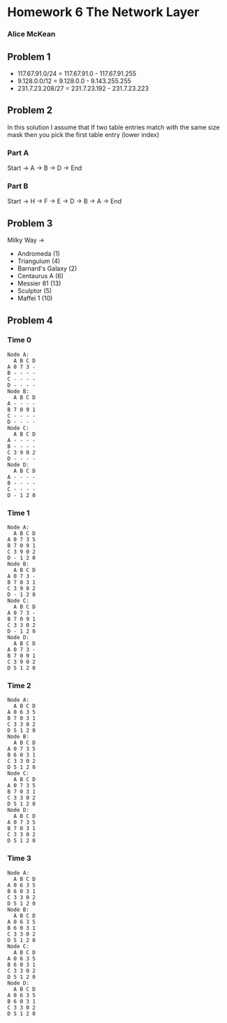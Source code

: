 # Homework 6 The Network Layer
### Alice McKean
## Problem 1
+ 117.67.91.0/24 = 117.67.91.0 - 117.67.91.255
+ 9.128.0.0/12 = 9.128.0.0 - 9.143.255.255
+ 231.7.23.208/27 = 231.7.23.192 - 231.7.23.223
## Problem 2
In this solution I assume that
If two table entries match with the same size mask then you pick the first table entry (lower index)
### Part A
Start -> A -> B -> D -> End
### Part B
Start -> H -> F -> E -> D -> B -> A -> End
## Problem 3
Milky Way ->
+ Andromeda (1)
+ Triangulum (4)
+ Barnard's Galaxy (2)
+ Centaurus A (6)
+ Messier 81 (13)
+ Sculptor (5)
+ Maffei 1 (10)
## Problem 4
### Time 0
```
Node A:
  A B C D
A 0 7 3 -
B - - - -
C - - - -
D - - - -
Node B:
  A B C D
A - - - -
B 7 0 9 1
C - - - -
D - - - -
Node C: 
  A B C D
A - - - -
B - - - -
C 3 9 0 2
D - - - -
Node D: 
  A B C D
A - - - -
B - - - -
C - - - -
D - 1 2 0
```
### Time 1
```
Node A:
  A B C D
A 0 7 3 5
B 7 0 9 1
C 3 9 0 2
D - 1 2 0
Node B:
  A B C D
A 0 7 3 -
B 7 0 3 1
C 3 9 0 2
D - 1 2 0
Node C: 
  A B C D
A 0 7 3 -
B 7 0 9 1
C 3 3 0 2
D - 1 2 0
Node D: 
  A B C D
A 0 7 3 -
B 7 0 9 1
C 3 9 0 2
D 5 1 2 0
```
### Time 2
```
Node A:
  A B C D
A 0 6 3 5
B 7 0 3 1
C 3 3 0 2
D 5 1 2 0
Node B:
  A B C D
A 0 7 3 5
B 6 0 3 1
C 3 3 0 2
D 5 1 2 0
Node C: 
  A B C D
A 0 7 3 5
B 7 0 3 1
C 3 3 0 2
D 5 1 2 0
Node D: 
  A B C D
A 0 7 3 5
B 7 0 3 1
C 3 3 0 2
D 5 1 2 0
```
### Time 3
```
Node A:
  A B C D
A 0 6 3 5
B 6 0 3 1
C 3 3 0 2
D 5 1 2 0
Node B:
  A B C D
A 0 6 3 5
B 6 0 3 1
C 3 3 0 2
D 5 1 2 0
Node C:
  A B C D
A 0 6 3 5
B 6 0 3 1
C 3 3 0 2
D 5 1 2 0
Node D:
  A B C D
A 0 6 3 5
B 6 0 3 1
C 3 3 0 2
D 5 1 2 0
```
